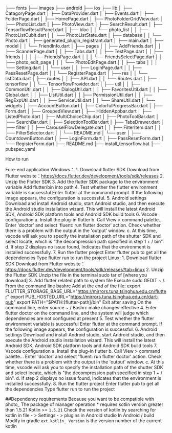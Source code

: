 ├── fonts
├── images
├── android
├── ios
├── lib
│   ├── CatagoryPage.dart
│   ├── DataProvider.dart
│   ├── Events.dart
│   ├── FolderPage.dart
│   ├── HomePage.dart
│   ├── PhotoFolderGridView.dart
│   ├── PhotoList.dart
│   ├── PhotoView.dart
│   ├── SearchResult.dart
│   ├── TensorflowResultPanel.dart
│   ├── bloc
│   │   └── photo_list
│   │       ├── PhotoListCubit.dart
│   │       └── PhotoListState.dart
│   ├── database
│   │   └── Photo.dart
│   ├── generated_plugin_registrant.dart
│   ├── main.dart
│   ├── model
│   │   └── FriendInfo.dart
│   ├── pages
│   │   ├── AddFriends.dart
│   │   ├── ScannerPage.dart
│   │   ├── Tabs.dart
│   │   ├── TestPage.dart
│   │   ├── friends
│   │   │   ├── FriendsPage.dart
│   │   │   └── FriendsSelectPage.dart
│   │   ├── photo_edit_page
│   │   │   └── PhotoEditPage.dart
│   │   ├── tabs
│   │   │   └── Setting.dart
│   │   └── user
│   │       ├── LoginPage.dart
│   │       ├── PassResetPage.dart
│   │       └── RegisterPage.dart
│   ├── res
│   │   └── listData.dart
│   ├── routes
│   │   ├── API.dart
│   │   └── Routes.dart
│   ├── tensorflow
│   │   └── TensorflowProvider.dart
│   ├── util
│   │   ├── CommonUtil.dart
│   │   ├── DialogUtil.dart
│   │   ├── FavoritesUtil.dart
│   │   ├── Global.dart
│   │   ├── ListUtil.dart
│   │   ├── PermissionUtil.dart
│   │   ├── RegExpUtil.dart
│   │   ├── ServiceUtil.dart
│   │   └── ShareUtil.dart
│   └── widgets
│       ├── AccountButton.dart
│       ├── ColorfulProgressBar.dart
│       ├── Form.dart
│       ├── GroupedView.dart
│       ├── HiddenAppbar.dart
│       ├── ListedPhoto.dart
│       ├── MultiChoiceChip.dart
│       ├── PhotoToolBar.dart
│       ├── SearchBar.dart
│       ├── SelectionToolBar.dart
│       ├── TabsDrawer.dart
│       ├── filter
│       │   ├── CarouselFlowDelegate.dart
│       │   ├── FilterItem.dart
│       │   ├── FilterSelector.dart
│       │   └── README.md
│       └── user
│           ├── CountdownButton.dart
│           ├── LoginForm.dart
│           ├── PassResetForm.dart
│           └── RegisterForm.dart
├── README.md
├── install_tensorflow.bat
├── pubspec.yaml

How to run

Fore-end application
  Windows：
    1.	Download flutter SDK
      Download from Flutter website：https://docs.flutter.dev/development/tools/sdk/releases
    2.	Unzip the Flutter SDK
    3.	Add the flutter SDK package to the environment variable
      Add flutter/bin into path
    4.	Test whether the flutter environment variable is successful
      Enter flutter at the command prompt. If the following image appears, the configuration is successful.
    5.	Android settings
      Download and install Android studio, start Android studio, and then execute the Android studio installation wizard. This will install the latest Android SDK, Android SDK platform tools and Android SDK build tools
    6.	Vscode configuration
      a. Install the plug-in flutter
      b. Call View > command palette... Enter 'doctor' and select 'fluent: run flutter doctor' action. Check whether there is a problem with the output in the 'output' window.
      c. At this time, vscode will ask you to specify the installation path of the shutter SDK and select locate, which is "the decompression path specified in step 1 + / bin".
      d. If step 2 displays no issue found, Indicates that the environment is installed successfully.
    7.	Run the flutter project
      Enter flutter pub to get all the dependencies
      Type flutter run to run the project
  Linux:
    1.	Download flutter SDK
      Download from Flutter website：https://docs.flutter.dev/development/tools/sdk/releases?tab=linux
    2.	Unzip the Flutter SDK
      Unzip the file in the terminal sudo tar xf [where you download]
    3.	Add flutter related path to system file
      Execute sudo GEDIT ~ /. From the command line bashrc
      Add at the end of the file:
        export FLUTTER_STORAGE_BASE_URL="https://mirrors.tuna.tsinghua.edu.cn/flutter" 
        export PUB_HOSTED_URL="https://mirrors.tuna.tsinghua.edu.cn/dart-pub"
        export PATH="$PATH:[flutter-path]/bin"
      Exit after saving
      On the command line, enter source ~ / Bashrc make changes effective
    4.	Enter flutter doctor on the command line, and the system will judge which dependencies are not configured at present
    5.	Test whether the flutter environment variable is successful
      Enter flutter at the command prompt. If the following image appears, the configuration is successful.
    6.	Android settings
      Download and install Android studio, start Android studio, and then execute the Android studio installation wizard. This will install the latest Android SDK, Android SDK platform tools and Android SDK build tools
    7.	Vscode configuration
      a. Install the plug-in flutter
      b. Call View > command palette... Enter 'doctor' and select 'fluent: run flutter doctor' action. Check whether there is a problem with the output in the 'output' window.
      c. At this time, vscode will ask you to specify the installation path of the shutter SDK and select locate, which is "the decompression path specified in step 1 + / bin".
      d. If step 2 displays no issue found, Indicates that the environment is installed successfully.
    8.	Run the flutter project
      Enter flutter pub to get all the dependencies
      Type flutter run to run the project




##Dependency requirements
Because you want to be compatible with photo_ The package of manager operation * requires kotlin version greater than 1.5.21
Kotlin >= `1.5.21`
Check the version of kotlin by searching for kotlin in file - > Settings - > plugins in Android studio
In Android / build Modify in gradle ` ext.kotlin_ Version ` is the version number of the current kotlin
